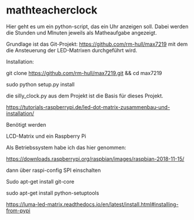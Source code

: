 # mathteacherclock


Hier geht es um ein python-script, das ein Uhr anzeigen soll. Dabei werden die Stunden und MInuten jeweils als Matheaufgabe angezeigt.


Grundlage ist das Git-Projekt: https://github.com/rm-hull/max7219 mit dem die Ansteuerung der LED-Matrixen durchgeführt wird.


Installation:

git clone https://github.com/rm-hull/max7219.git && cd max7219

sudo python setup.py install

die silly_clock.py aus dem Projekt ist die Basis für dieses Projekt.



https://tutorials-raspberrypi.de/led-dot-matrix-zusammenbau-und-installation/


Benötigt werden

LCD-Matrix und ein Raspberry Pi


Als Betriebssystem habe ich das hier genommen:

https://downloads.raspberrypi.org/raspbian/images/raspbian-2018-11-15/


dann über raspi-config SPI einschalten






Sudo apt-get install git-core

sudo apt-get install python-setuptools

https://luma-led-matrix.readthedocs.io/en/latest/install.html#installing-from-pypi





